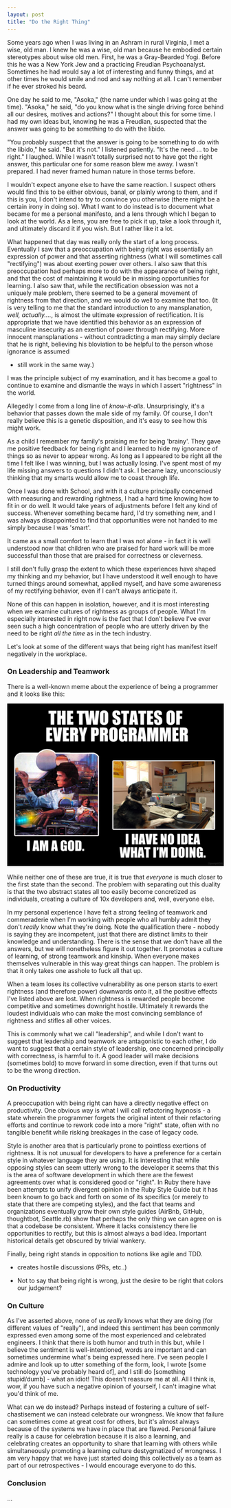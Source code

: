 ```yaml
---
layout: post
title: "Do the Right Thing"
---
```


Some years ago when I was living in an Ashram in rural Virginia, I met
a wise, old man. I knew he was a wise, old man because he embodied
certain stereotypes about wise old men. First, he was a Gray-Bearded
Yogi. Before this he was a New York Jew and a practicing Freudian
Psychoanalyst. Sometimes he had would say a lot of interesting and
funny things, and at other times he would smile and nod and say
nothing at all. I can't remember if he ever stroked his beard.

One day he said to me, "Asoka," (the name under which I was going at
the time). "Asoka," he said, "do you know what is the single driving
force behind all our desires, motives and actions?" I thought about
this for some time. I had my own ideas but, knowing he was a Freudian,
suspected that the answer was going to be something to do with the
libido.

"You probably suspect that the answer is going to be something to do
with the libido," he said. "But it's not." I listened patiently. "It's
the need … to be right." I laughed. While I wasn't totally surprised
not to have got the right answer, this particular one for some reason
blew me away. I wasn't prepared. I had never framed human nature in
those terms before.

I wouldn't expect anyone else to have the same reaction. I suspect
others would find this to be either obvious, banal, or plainly wrong
to them, and if this is you, I don't intend to try to convince you
otherwise (there might be a certain irony in doing so). What I want to
do instead is to document what became for me a personal manifesto, and
a lens through which I began to look at the world. As a lens, you are
free to pick it up, take a look through it, and ultimately discard it
if you wish. But I rather like it a lot.

What happened that day was really only the start of a long
process. Eventually I saw that a preoccupation with being right was
essentially an expression of power and that asserting rightness (what
I will sometimes call "rectifying") was about exerting power over
others. I also saw that this preoccupation had perhaps more to do with
the appearance of being right, and that the cost of maintaining it
would be in missing opportunities for learning. I also saw that, while
the rectification obsession was not a uniquely male problem, there
seemed to be a general movement of rightness from that direction, and
we would do well to examine that too. (It is very telling to me that
the standard introduction to any mansplanation, _well, actually...._,
is almost the ultimate expression of rectification. It is appropriate
that we have identified this behavior as an expression of masculine
insecurity as an exertion of power through rectifying. More innocent
mansplanations - without contradicting a man may simply declare that
he is right, believing his bloviation to be helpful to the person
whose ignorance is assumed
- still work in the same way.)

I was the principle subject of my examination, and it has become a
goal to continue to examine and dismantle the ways in which I assert
"rightness" in the world.

Allegedly I come from a long line of *know-it-alls*. Unsurprisingly,
it's a behavior that passes down the male side of my family. Of
course, I don't really believe this is a genetic disposition, and it's
easy to see how this might work.

As a child I remember my family's praising me for being 'brainy'. They
gave me positive feedback for being right and I learned to hide my
ignorance of things so as never to appear wrong. As long as I appeared
to be right all the time I felt like I was winning, but I was actually
losing. I've spent most of my life missing answers to questions I
didn't ask. I became lazy, unconsciously thinking that my smarts would
allow me to coast through life.

Once I was done with School, and with it a culture principally
concerned with measuring and rewarding rightness, I had a hard time
knowing how to fit in or do well. It would take years of
adjustments before I felt any kind of success. Whenever something
became hard, I'd try something new, and I was always disappointed to
find that opportunities were not handed to me simply because I was
'smart'.

It came as a small comfort to learn that I was not alone - in fact it
is well understood now that children who are praised for hard work
will be more successful than those that are praised for correctness or
cleverness.

I still don't fully grasp the extent to which these experiences have
shaped my thinking and my behavior, but I have understood it well
enough to have turned things around somewhat, applied myself, and have
some awareness of my rectifying behavior, even if I can't always
anticipate it.

None of this can happen in isolation, however, and it is most
interesting when we examine cultures of rightness as groups of people.
What I'm especially interested in right now is the fact that I don't
believe I've ever seen such a high concentration of people who are
utterly driven by the need to be right _all the time_ as in the tech
industry.

Let's look at some of the different ways that being right has manifest
itself negatively in the workplace.

### On Leadership and Teamwork

There is a well-known meme about the experience of being a programmer
and it looks like this:

<img src="/assets/two-states.png" class="img-responsive" alt="The two states of every programmer">

While neither one of these are true, it is true that *everyone* is
much closer to the first state than the second. The problem with
separating out this duality is that the two abstract states all too
easily become concretized as individuals, creating a culture of 10x
developers and, well, everyone else.

In my personal experience I have felt a strong feeling of teamwork and
commeraderie when I'm working with people who all humbly admit they
don't *really* know what they're doing. Note the qualification there -
nobody is saying they are incompetent, just that there are distinct
limits to their knowledge and understanding. There is the sense that
we don't have all the answers, but we will nonetheless figure it out
together. It promotes a culture of learning, of strong teamwork and
kinship. When everyone makes themselves vulnerable in this way great
things can happen. The problem is that it only takes one asshole to
fuck all that up.

When a team loses its collective vulnerability as one person starts to
exert rightness (and therefore power) downwards onto it, all the
positive effects I've listed above are lost. When rightness is
rewarded people become competitive and sometimes downright
hostile. Ultimately it rewards the loudest individuals who can make
the most convincing semblance of rightness and stifles all other voices.

This is commonly what we call "leadership", and while I don't want to
suggest that leadership and teamwork are antagonistic to each other, I
do want to suggest that a certain style of leadership, one concerned
principally with correctness, is harmful to it. A good leader will
make decisions (sometimes bold) to move forward in some direction,
even if that turns out to be the wrong direction.

### On Productivity

A preoccupation with being right can have a directly negative effect
on productivity. One obvious way is what I will call refactoring
hypnosis - a state wherein the programmer forgets the original intent
of their refactoring efforts and continue to rework code into a more
"right" state, often with no tangible benefit while risking breakages
in the case of legacy code.

Style is another area that is particularly prone to pointless
exertions of rightness. It is not unusual for developers to have a
preference for a certain style in whatever language they are using.
It is interesting that while opposing styles can seem utterly wrong to
the developer it seems that this is the area of software development
in which there are the fewest agreements over what is considered good
or "right". In Ruby there have been attempts to unify divergent
opinion in the Ruby Style Guide but it has been known to go back and
forth on some of its specifics (or merely to state that there are
competing styles), and the fact that teams and organizations
eventually grow their own style guides (AirBnb, GitHub, thoughtbot,
Seattle.rb) show that perhaps the only thing we can agree on is that a
codebase be consistent. Where it lacks consistency there lie
opportunities to rectify, but this is almost always a bad
idea. Important historical details get obscured by trivial wankery.

Finally, being right stands in opposition to notions like agile and
TDD. <more on this>

* creates hostile discussions (PRs, etc..)

* Not to say that being right is wrong, just the desire to be right
  that colors our judgement?

### On Culture

As I've asserted above, none of us *really* knows what they are doing
(for different values of "really"), and indeed this sentiment has been
commonly expressed even among some of the most experienced and
celebrated engineers. I think that there is both humor and truth in
this but, while I believe the sentiment is well-intentioned, words are
important and can sometimes undermine what's being expressed
here. I've seen people I admire and look up to utter something of the
form, look, I wrote [some technology you've probably heard of], and I
still do [something stupid/dumb] - what an idiot! This doesn't
reassure me at all. All I think is, wow, if you have such a negative
opinion of yourself, I can't imagine what you'd think of me.

What can we do instead? Perhaps instead of fostering a culture of
self-chastisement we can instead celebrate our wrongness. We know that
failure can sometimes come at great cost for others, but it's almost
always because of the systems we have in place that are
flawed. Personal failure really is a cause for celebration because it
is also a learning, and celebrating creates an opportunity to share
that learning with others while simultaneously promoting a learning
culture destygmatized of wrongness. I am very happy that we have just
started doing this collectively as a team as part of our
retrospectives - I would encourage everyone to do this.

### Conclusion

...
